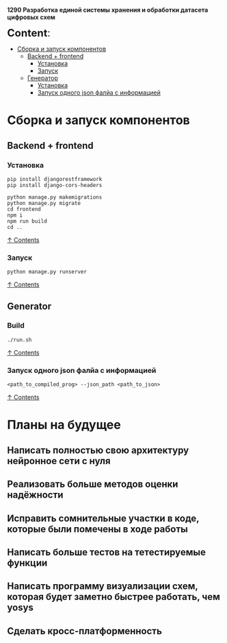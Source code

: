 **1290 Разработка единой системы хранения и обработки датасета цифровых схем**

<font size="5">**Content**:</font>
<a name="content_rus"></a> 
- [Сборка и запуск компонентов](#build_rus)
    - [Backend + frontend](#backend_frontend_rus)
        - [Установка](#install_rus)
        - [Запуск](#run_rus)
    - [Генератор](#generator_rus)
        - [Установка](#generator_build_rus)
        - [Запуск одного json фалйа с информацией](#generator_run_one_json_rus)

# Сборка и запуск компонентов
<a name="build_rus"></a> 
## Backend + frontend
<a name="backend_frontend_rus"></a> 
### Установка
<a name="install_rus"></a> 
```
pip install djangorestframework
pip install django-cors-headers

python manage.py makemigrations
python manage.py migrate
cd frontend
npm i
npm run build
cd ..
```

[&#8593; Contents](#content_rus)

### Запуск
<a name="run_rus"></a> 
```
python manage.py runserver
```

[&#8593; Contents](#content_rus)

## Generator
<a name="generator_rus"></a> 
### Build
<a name="generator_build_rus"></a> 
```
./run.sh
```

[&#8593; Contents](#content_rus)

### Запуск одного json фалйа с информацией
<a name="generator_run_one_json_rus"></a> 
```
<path_to_compiled_prog> --json_path <path_to_json>
```

[&#8593; Contents](#content_rus)

# Планы на будущее
## Написать полностью свою архитектуру нейронное сети с нуля
## Реализовать больше методов оценки надёжности
## Исправить сомнительные участки в коде, которые были помечены в ходе работы
## Написать больше тестов на тетестируемые функции
## Написать программу визуализации схем, которая будет заметно быстрее работать, чем yosys
## Сделать кросс-платформенность

